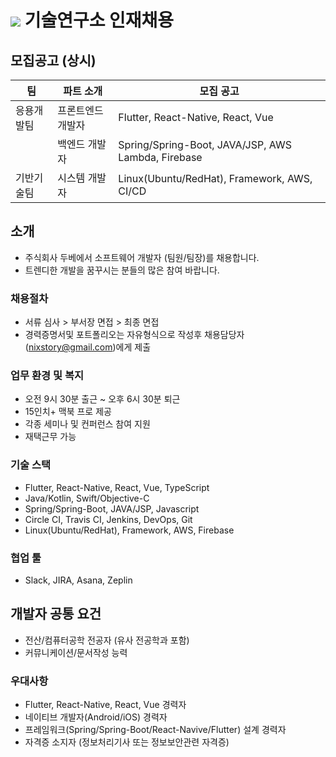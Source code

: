 # <img src="https://user-images.githubusercontent.com/38146144/74117217-49c86b00-4bfa-11ea-8989-d4bfc7d00215.png"></img> 기술연구소 인재채용

## 모집공고 (상시)
<p>

| 팀          | 파트 소개                                  | 모집 공고                                               |
| ----------- | --------------------------------------- | ----------------------------------------------------- |
| 응용개발팀     | 프론트엔드 개발자                            | Flutter, React-Native, React, Vue     |
|             | 백엔드 개발자                               | Spring/Spring-Boot, JAVA/JSP, AWS Lambda, Firebase |
| 기반기술팀     | 시스템 개발자                               | Linux(Ubuntu/RedHat), Framework, AWS, CI/CD |
</p> 

## 소개
* 주식회사 두베에서 소프트웨어 개발자 (팀원/팀장)를 채용합니다. 
* 트렌디한 개발을 꿈꾸시는 분들의 많은 참여 바랍니다.

### 채용절차
* 서류 심사 > 부서장 면접 > 최종 면접
* 경력증명서및 포트폴리오는 자유형식으로 작성후 채용담당자(nixstory@gmail.com)에게 제출

### 업무 환경 및 복지
* 오전 9시 30분 출근 ~ 오후 6시 30분 퇴근
* 15인치+ 맥북 프로 제공
* 각종 세미나 및 컨퍼런스 참여 지원
* 재택근무 가능 

### 기술 스택
* Flutter, React-Native, React, Vue, TypeScript
* Java/Kotlin, Swift/Objective-C
* Spring/Spring-Boot, JAVA/JSP, Javascript
* Circle CI, Travis CI, Jenkins, DevOps, Git
* Linux(Ubuntu/RedHat), Framework, AWS, Firebase

### 협업 툴
* Slack, JIRA, Asana, Zeplin

## 개발자 공통 요건
* 전산/컴퓨터공학 전공자 (유사 전공학과 포함)
* 커뮤니케이션/문서작성 능력

### 우대사항
* Flutter, React-Native, React, Vue 경력자 
* 네이티브 개발자(Android/iOS) 경력자
* 프레임워크(Spring/Spring-Boot/React-Navive/Flutter) 설계 경력자
* 자격증 소지자 (정보처리기사 또는 정보보안관련 자격증)
